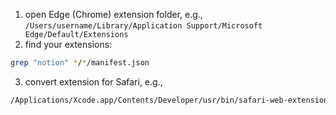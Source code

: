 1. open Edge (Chrome) extension folder, e.g.,  `/Users/username/Library/Application Support/Microsoft Edge/Default/Extensions`
2. find your extensions:
```bash
grep "notion" */*/manifest.json
```
3. convert extension for Safari, e.g.,
```bash
/Applications/Xcode.app/Contents/Developer/usr/bin/safari-web-extension-converter '/Users/lizytalk/Library/Application Support/Microsoft Edge/Default/Extensions/knheggckgoiihginacbkhaalnibhilkk/0.2.3_0' --copy-resources --no-open
```
